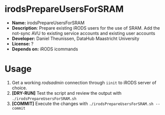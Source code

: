 # irodsPrepareUsersForSRAM

* **Name:** irodsPrepareUsersForSRAM
* **Description**: Prepare existing iRODS users for the use of SRAM. Add the  not-sync AVU to existing service accounts and existing user accounts 
* **Developer:** Daniel Theunissen, DataHub Maastricht University
* **License:** ?
* **Depends on:** iRODS icommands

# Usage
1. Get a working _rodsadmin_ connection through `iinit` to iRODS server of choice.
1. **[DRY-RUN]** Test the script and review the output with
    `./irodsPrepareUsersForSRAM.sh`
1. **[COMMIT]** Execute the changes with
    `./irodsPrepareUsersForSRAM.sh --commit`
